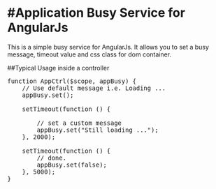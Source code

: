 #Application Busy Service for AngularJs
===============
This is a simple busy service for AngularJs. It allows you to set a busy message, timeout value and css class for dom container.

##Typical Usage inside a controller
<pre>
function AppCtrl($scope, appBusy) {
    // Use default message i.e. Loading ...
    appBusy.set();

    setTimeout(function () {

        // set a custom message
        appBusy.set("Still loading ...");
    }, 2000);

    setTimeout(function () {
        // done.
        appBusy.set(false);
    }, 5000);
}
</pre>



